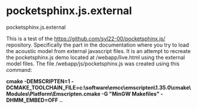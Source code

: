 # pocketsphinx.js.external
pocketsphinx.js.external

This is a test of the https://github.com/syl22-00/pocketsphinx.js/ repository.  Specifically the part in the documentation where you try to load the acoustic model from external javascript files.  It is an attempt to recreate the pocketsphinx.js demo located at /webapp/live.html using the external model files.  The file /webapp/js/pocketsphinx.js was created using this command:

<b>cmake -DEMSCRIPTEN=1 -DCMAKE_TOOLCHAIN_FILE=c:\software\emcc\emscripten\1.35.0\cmake\Modules\Platform\Emscripten.cmake -G "MinGW Makefiles" -DHMM_EMBED=OFF ..</b>



